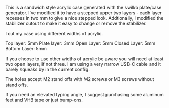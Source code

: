 This is a sandwich style acrylic case generated with the swilkb plate/case generator. I've modified it to have a stepped upper two layers - each layer recesses in two mm to give a nice stepped look. Addtionally, I modified the stabilizer cutout to make it easy to change or remove the stabilizer. 

I cut my case using different widths of acrylic.

Top layer: 5mm
Plate layer: 3mm
Open Layer: 5mm
Closed Layer: 5mm
Bottom Layer: 5mm

If you choose to use other widths of acrylic be aware you will need at least two open layers, if not three. I am using a very narrow USB-C cable and it barely squeaks by in the current config.

The holes accept M2 stand offs with M2 screws or M3 screws without stand offs.

If you need an elevated typing angle, I suggest purchasing some aluminum feet and VHB tape or just bump-ons.
